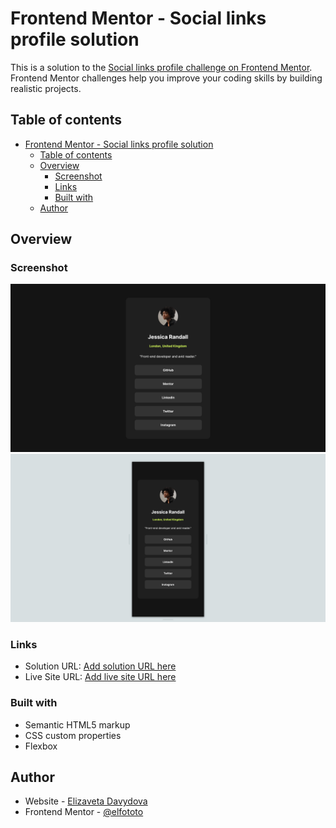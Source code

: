 # Frontend Mentor - Social links profile solution

This is a solution to the [Social links profile challenge on Frontend Mentor](https://www.frontendmentor.io/challenges/social-links-profile-UG32l9m6dQ). Frontend Mentor challenges help you improve your coding skills by building realistic projects. 

## Table of contents

- [Frontend Mentor - Social links profile solution](#frontend-mentor---social-links-profile-solution)
  - [Table of contents](#table-of-contents)
  - [Overview](#overview)
    - [Screenshot](#screenshot)
    - [Links](#links)
    - [Built with](#built-with)
  - [Author](#author)

## Overview

### Screenshot

![](./images/1440-screen.png)
![](./images/375-screen-Social-links-profile.png)

### Links

- Solution URL: [Add solution URL here](https://github.com/elfototo/Social-links-profile-Challenge)
- Live Site URL: [Add live site URL here](https://elfototo.github.io/Social-links-profile-Challenge/)


### Built with

- Semantic HTML5 markup
- CSS custom properties
- Flexbox

## Author

- Website - [Elizaveta Davydova](https://portfolio-davydova-elizaveta.netlify.app)
- Frontend Mentor - [@elfototo](https://www.frontendmentor.io/profile/yourusername)